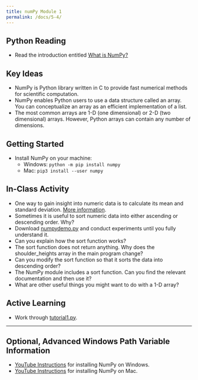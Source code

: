 ```yaml
---
title: numPy Module 1
permalink: /docs/5-4/
---
```


## Python Reading
- Read the introduction entitled [What is NumPy?](https://numpy.org/doc/stable/user/whatisnumpy.html)

## Key Ideas
- NumPy is Python library written in C to provide fast numerical methods for scientific computation.
- NumPy enables Python users to use a data structure called an array. You can conceptualize an array as an efficient implementation of a list.
- The most common arrays are 1-D (one dimensional) or 2-D (two dimensional) arrays. However, Python arrays can contain any number of dimensions.

## Getting Started
- Install NumPy on your machine:
  - Windows: `python -m pip install numpy`
  - Mac: `pip3 install --user numpy`

## In-Class Activity
- One way to gain insight into numeric data is to calculate its mean and standard deviation. [More information](https://www.mathsisfun.com/data/standard-deviation.html).
- Sometimes it is useful to sort numeric data into either ascending or descending order. Why?
- Download [numpydemo.py](../lessons/code/numpydemo.py) and conduct experiments until you fully understand it.
- Can you explain how the sort function works?
- The sort function does not return anything. Why does the shoulder_heights array in the main program change?
- Can you modify the sort function so that it sorts the data into descending order?
- The NumPy module includes a sort function. Can you find the relevant documentation and then use it?
- What are other useful things you might want to do with a 1-D array?

## Active Learning
- Work through [tutorial1.py](../lessons/code/tutorial1.py).

<hr/>

## Optional, Advanced Windows Path Variable Information
- [YouTube Instructions](https://www.youtube.com/watch?v=-llHYUMH9Dg) for installing NumPy on Windows.
- [YouTube Instructions](https://www.youtube.com/watch?v=dqrZQy4BwSI) for installing NumPy on Mac.

